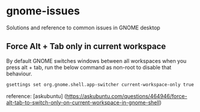 # gnome-issues
Solutions and reference to common issues in GNOME desktop


## Force Alt + Tab only in current workspace

By default GNOME switches windows between all workspaces when you press alt + tab,
run the below command as non-root to disable that behaviour.

```bash
gsettings set org.gnome.shell.app-switcher current-workspace-only true
```
reference: [askubuntu] (https://askubuntu.com/questions/464946/force-alt-tab-to-switch-only-on-current-workspace-in-gnome-shell)
